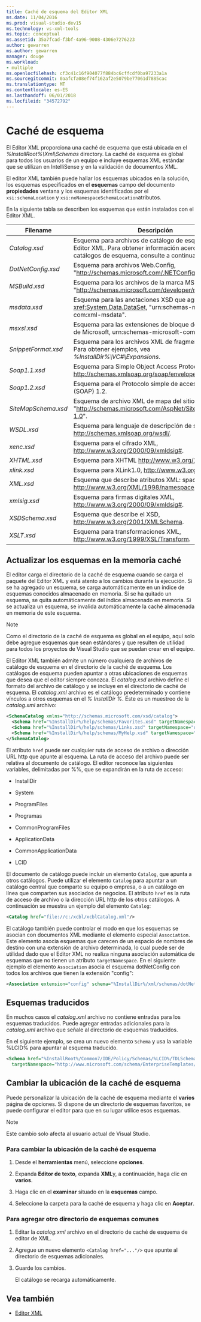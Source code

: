 ```yaml
---
title: Caché de esquema del Editor XML
ms.date: 11/04/2016
ms.prod: visual-studio-dev15
ms.technology: vs-xml-tools
ms.topic: conceptual
ms.assetid: 35a7fcad-f3bf-4a96-9008-4306e7276223
author: gewarren
ms.author: gewarren
manager: douge
ms.workload:
- multiple
ms.openlocfilehash: cf3c41c16f904077f884bc6cffcdf0ba97233a1a
ms.sourcegitcommit: 0aafcfa08ef74f162af2e5079be77061d7885cac
ms.translationtype: MT
ms.contentlocale: es-ES
ms.lasthandoff: 06/01/2018
ms.locfileid: "34572792"
---
```

# <a name="schema-cache"></a>Caché de esquema

El Editor XML proporciona una caché de esquema que está ubicada en el *%InstallRoot%\Xml\Schemas* directory. La caché de esquema es global para todos los usuarios de un equipo e incluye esquemas XML estándar que se utilizan en IntelliSense y en la validación de documentos XML.

El editor XML también puede hallar los esquemas ubicados en la solución, los esquemas especificados en el **esquemas** campo del documento **propiedades** ventana y los esquemas identificados por el `xsi:schemaLocation` y `xsi:noNamespaceSchemaLocation`atributos.

En la siguiente tabla se describen los esquemas que están instalados con el Editor XML.

|Filename|Descripción|
|--------------|-----------------|
|*Catalog.xsd*|Esquema para archivos de catálogo de esquema del Editor XML. Para obtener información acerca de los catálogos de esquema, consulte a continuación.|
|*DotNetConfig.xsd*|Esquema para archivos Web.Config, "http://schemas.microsoft.com/.NETConfiguration/v2.0".|
|*MSBuild.xsd*|Esquema para los archivos de la marca MSBuild, "http://schemas.microsoft.com/developer/msbuild/2003".|
|*msdata.xsd*|Esquema para las anotaciones XSD que agrega la clase <xref:System.Data.DataSet>, "urn:schemas-microsoft-com:xml-msdata".|
|*msxsl.xsd*|Esquema para las extensiones de bloque de script XSLT de Microsoft, urn:schemas-microsoft-com:xslt.|
|*SnippetFormat.xsd*|Esquema para los archivos XML de fragmento de código. Para obtener ejemplos, vea *%InstallDir%\VC#\Expansions*.|
|*Soap1.1.xsd*|Esquema para Simple Object Access Protocol (SOAP) 1.1, http://schemas.xmlsoap.org/soap/envelope/.|
|*Soap1.2.xsd*|Esquema para el Protocolo simple de acceso a objetos (SOAP) 1.2.|
|*SiteMapSchema.xsd*|Esquema de archivo XML de mapa del sitio ASP.NET, "http://schemas.microsoft.com/AspNet/SiteMap-File-1.0".|
|*WSDL.xsd*|Esquema para lenguaje de descripción de servicios Web, http://schemas.xmlsoap.org/wsdl/.|
|*xenc.xsd*|Esquema para el cifrado XML, http://www.w3.org/2000/09/xmldsig#.|
|*XHTML.xsd*|Esquema para XHTML http://www.w3.org/1999/xhtml.|
|*xlink.xsd*|Esquema para XLink1.0, http://www.w3.org/1999/xlink.|
|*XML.xsd*|Esquema que describe atributos XML: space y XML: lang, http://www.w3.org/XML/1998/namespace.|
|*xmlsig.xsd*|Esquema para firmas digitales XML, http://www.w3.org/2000/09/xmldsig#.|
|*XSDSchema.xsd*|Esquema que describe el XSD, http://www.w3.org/2001/XMLSchema.|
|*XSLT.xsd*|Esquema para transformaciones XML, http://www.w3.org/1999/XSL/Transform.|

## <a name="update-schemas-in-the-cache"></a>Actualizar los esquemas en la memoria caché
 El editor carga el directorio de la caché de esquema cuando se carga el paquete del Editor XML y está atento a los cambios durante la ejecución. Si se ha agregado un esquema, se carga automáticamente en un índice de esquemas conocidos almacenado en memoria. Si se ha quitado un esquema, se quita automáticamente del índice almacenado en memoria. Si se actualiza un esquema, se invalida automáticamente la caché almacenada en memoria de este esquema.

> [!NOTE]
> Como el directorio de la caché de esquema es global en el equipo, aquí solo debe agregue esquemas que sean estándares y que resulten de utilidad para todos los proyectos de Visual Studio que se puedan crear en el equipo.


 El Editor XML también admite un número cualquiera de archivos de catálogo de esquema en el directorio de la caché de esquema. Los catálogos de esquema pueden apuntar a otras ubicaciones de esquemas que desea que el editor siempre conozca. El *catalog.xsd* archivo define el formato del archivo de catálogo y se incluye en el directorio de caché de esquema. El *catalog.xml* archivo es el catálogo predeterminado y contiene vínculos a otros esquemas en el *% InstallDir %*. Éste es un muestreo de la *catalog.xml* archivo:

```xml
<SchemaCatalog xmlns="http://schemas.microsoft.com/xsd/catalog">
  <Schema href="%InstallDir%/help/schemas/Favorites.xsd" targetNamespace="urn:Favorites-Schema"/>
  <Schema href="%InstallDir%/help/schemas/Links.xsd" targetNamespace="urn:Links-Schema"/>
  <Schema href="%InstallDir%/help/schemas/MyHelp.xsd" targetNamespace="urn:VSHelp-Schema"/>
</SchemaCatalog>
```

 El atributo `href` puede ser cualquier ruta de acceso de archivo o dirección URL http que apunte al esquema. La ruta de acceso del archivo puede ser relativa al documento de catálogo. El editor reconoce las siguientes variables, delimitadas por %%, que se expandirán en la ruta de acceso:

-   InstallDir

-   System

-   ProgramFiles

-   Programas

-   CommonProgramFiles

-   ApplicationData

-   CommonApplicationData

-   LCID

El documento de catálogo puede incluir un elemento `Catalog`, que apunta a otros catálogos. Puede utilizar el elemento `Catalog` para apuntar a un catálogo central que comparte su equipo o empresa, o a un catálogo en línea que comparten sus asociados de negocios. El atributo `href` es la ruta de acceso de archivo o la dirección URL http de los otros catálogos. A continuación se muestra un ejemplo del elemento `Catalog`:

```xml
<Catalog href="file://c:/xcbl/xcblCatalog.xml"/>
```

 El catálogo también puede controlar el modo en que los esquemas se asocian con documentos XML mediante el elemento especial `Association`. Este elemento asocia esquemas que carecen de un espacio de nombres de destino con una extensión de archivo determinada, lo cual puede ser de utilidad dado que el Editor XML no realiza ninguna asociación automática de esquemas que no tienen un atributo `targetNamespace`. En el siguiente ejemplo el elemento `Association` asocia el esquema dotNetConfig con todos los archivos que tienen la extensión "config":

```xml
<Association extension="config" schema="%InstallDir%/xml/schemas/dotNetConfig.xsd"/>
```

## <a name="localized-schemas"></a>Esquemas traducidos
 En muchos casos el *catalog.xml* archivo no contiene entradas para los esquemas traducidos. Puede agregar entradas adicionales para la *catalog.xml* archivo que señale al directorio de esquemas traducidos.

 En el siguiente ejemplo, se crea un nuevo elemento `Schema` y usa la variable %LCID% para apuntar al esquema traducido.

```xml
<Schema href="%InstallRoot%/Common7/IDE/Policy/Schemas/%LCID%/TDLSchema.xsd"
  targetNamespace="http://www.microsoft.com/schema/EnterpriseTemplates/TDLSchema"/>
```

## <a name="change-the-location-of-the-schema-cache"></a>Cambiar la ubicación de la caché de esquema

Puede personalizar la ubicación de la caché de esquema mediante el **varios** página de opciones. Si dispone de un directorio de esquemas favoritos, se puede configurar el editor para que en su lugar utilice esos esquemas.

> [!NOTE]
> Este cambio solo afecta al usuario actual de Visual Studio.

### <a name="to-change-the-schema-cache-location"></a>Para cambiar la ubicación de la caché de esquema

1.  Desde el **herramientas** menú, seleccione **opciones**.

2.  Expanda **Editor de texto**, expanda **XML**y, a continuación, haga clic en **varios**.

3.  Haga clic en el **examinar** situado en la **esquemas** campo.

4.  Seleccione la carpeta para la caché de esquema y haga clic en **Aceptar**.

### <a name="to-add-another-directory-of-common-schemas"></a>Para agregar otro directorio de esquemas comunes

1.  Editar la *catalog.xml* archivo en el directorio de caché de esquema de editor de XML.

2.  Agregue un nuevo elemento `<Catalog href="..."/>` que apunte al directorio de esquemas adicionales.

3.  Guarde los cambios.

     El catálogo se recarga automáticamente.

## <a name="see-also"></a>Vea también

- [Editor XML](../xml-tools/xml-editor.md)